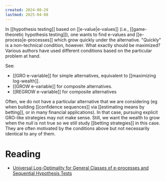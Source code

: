 ```yaml
---
created: 2024-08-29
lastmod: 2025-04-08
---
```


In [[hypothesis testing]] based on [[e-value|e-values]] (i.e., [[game-theoretic hypothesis testing]]), one wants to find e-values and [[e-process|e-processes]] which grow quickly under the alternative. "Quickly" is a non-technical condition, however. What exactly should be maximized? Various authors have used different conditions based on the particular problem at hand. 

See: 
- [[GRO e-variable]] for simple alternatives, equivalent to [[maximizing log-wealth]]. 
- [[GROW e-variable]] for composite alternatives. 
- [[REGROW e-variable]] for composite alternatives 

Often, we do not have a particular alternative that we are considering (eg when building [[confidence sequences]] via [[estimating means by betting]], or in many financial applications). In that case, pursuing explicit GRO-like strategies may not make sense. Still, we want the wealth to grow when the null is not true so we still study [[betting strategies]] in this case. They are often motivated by the conditions above but not necessarily identical to any of them. 

# Reading 
- [Universal Log-Optimality for General Classes of e-processes and Sequential Hypothesis Tests](https://arxiv.org/pdf/2504.02818)